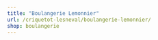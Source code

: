 ```yaml
---
title: "Boulangerie Lemonnier"
url: /criquetot-lesneval/boulangerie-lemonnier/
shop: boulangerie
---
```

